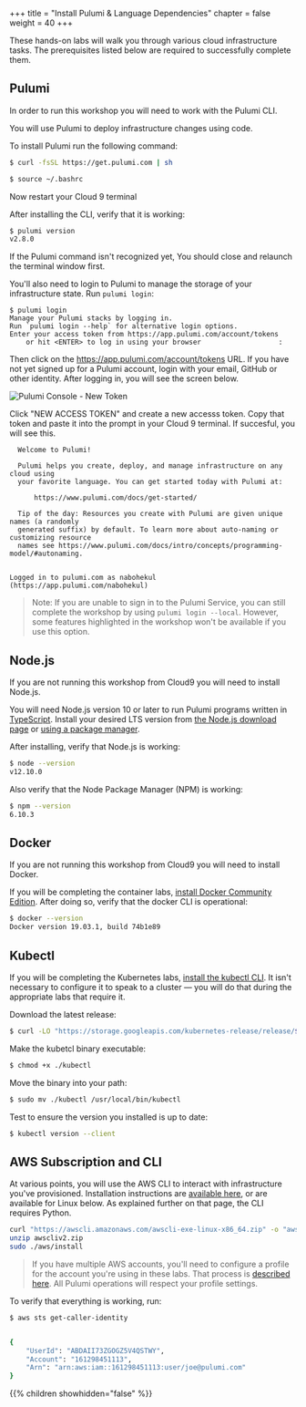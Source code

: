 ﻿+++
title = "Install Pulumi & Language Dependencies"
chapter = false
weight = 40
+++

These hands-on labs will walk you through various cloud infrastructure tasks. The prerequisites listed below are required to successfully complete them.

## Pulumi

In order to run this workshop you will need to work with the Pulumi CLI.

You will use Pulumi to deploy infrastructure changes using code.

To install Pulumi run the following command:

```bash
$ curl -fsSL https://get.pulumi.com | sh

```

```bash
$ source ~/.bashrc

```


Now restart your Cloud 9 terminal

After installing the CLI, verify that it is working:
 
```bash
$ pulumi version
v2.8.0
```
If the Pulumi command isn't recognized yet, You should close and relaunch the terminal window first.

You'll also need to login to Pulumi to manage the storage of your infrastructure state.  Run `pulumi login`:

```text
$ pulumi login
Manage your Pulumi stacks by logging in.
Run `pulumi login --help` for alternative login options.
Enter your access token from https://app.pulumi.com/account/tokens
    or hit <ENTER> to log in using your browser                   :
```

Then click on the https://app.pulumi.com/account/tokens URL.  If you have not yet signed up for a Pulumi account, login with your email, GitHub or other identity.  After logging in, you will see the screen below.

![Pulumi Console - New Token](/images/pulumi-console-new-token.png)

Click "NEW ACCESS TOKEN" and create a new accesss token.  Copy that token and paste it into the prompt in your Cloud 9 terminal. If succesful, you will see this.

```text
  Welcome to Pulumi!

  Pulumi helps you create, deploy, and manage infrastructure on any cloud using
  your favorite language. You can get started today with Pulumi at:

      https://www.pulumi.com/docs/get-started/

  Tip of the day: Resources you create with Pulumi are given unique names (a randomly
  generated suffix) by default. To learn more about auto-naming or customizing resource
  names see https://www.pulumi.com/docs/intro/concepts/programming-model/#autonaming.


Logged in to pulumi.com as nabohekul (https://app.pulumi.com/nabohekul)
```

> Note: If you are unable to sign in to the Pulumi Service, you can still complete the workshop by using `pulumi login --local`.  However, some features highlighted in the workshop won't be available if you use this option.

## Node.js

If you are not running this workshop from Cloud9 you will need to install Node.js. 

You will need Node.js version 10 or later to run Pulumi programs written in [TypeScript](https://www.typescriptlang.org/).
Install your desired LTS version from [the Node.js download page](https://nodejs.org/en/download/) or
[using a package manager](https://nodejs.org/en/download/package-manager/).

After installing, verify that Node.js is working:

```bash
$ node --version
v12.10.0
```

Also verify that the Node Package Manager (NPM) is working:

```bash
$ npm --version
6.10.3
```

## Docker

If you are not running this workshop from Cloud9 you will need to install Docker. 

If you will be completing the container labs, [install Docker Community Edition](https://docs.docker.com/install). After doing so, verify that the docker CLI is operational:

```bash
$ docker --version
Docker version 19.03.1, build 74b1e89
```

## Kubectl

If you will be completing the Kubernetes labs, [install the kubectl CLI](https://kubernetes.io/docs/tasks/tools/install-kubectl/). It isn't necessary to configure it to speak to a cluster &mdash; you will do that during the appropriate labs that require it.

Download the latest release:

```bash
$ curl -LO "https://storage.googleapis.com/kubernetes-release/release/$(curl -s https://storage.googleapis.com/kubernetes-release/release/stable.txt)/bin/linux/amd64/kubectl"

```

Make the kubetcl binary executable:

```bash
$ chmod +x ./kubectl

```

Move the binary into your path:

```bash
$ sudo mv ./kubectl /usr/local/bin/kubectl

```
Test to ensure the version you installed is up to date:

```bash
$ kubectl version --client

```


## AWS Subscription and CLI

At various points, you will use the AWS CLI to interact with infrastructure you've provisioned. Installation instructions are 
[available here](https://docs.aws.amazon.com/cli/latest/userguide/cli-chap-install.html), or are available for Linux below. As explained further on that page, the 
CLI requires Python.


```bash
curl "https://awscli.amazonaws.com/awscli-exe-linux-x86_64.zip" -o "awscliv2.zip"
unzip awscliv2.zip
sudo ./aws/install

```


> If you have multiple AWS accounts, you'll need to configure a profile for the account you're using in these labs. That process is 
>[described here](https://docs.aws.amazon.com/cli/latest/userguide/cli-configure-profiles.html). All Pulumi operations will respect your profile settings.

To verify that everything is working, run:

```bash
$ aws sts get-caller-identity

```
```bash

{
    "UserId": "ABDAII73ZGOGZ5V4QSTWY",
    "Account": "161298451113",
    "Arn": "arn:aws:iam::161298451113:user/joe@pulumi.com"
}
```
{{% children showhidden="false" %}}
